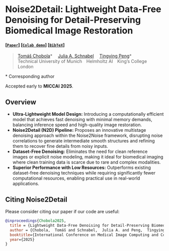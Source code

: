 # Noise2Detail: Lightweight Data-Free Denoising for Detail-Preserving Biomedical Image Restoration

#### [[`Paper`]()] [[`Colab demo`]()] [[`BibTeX`](#citing-noise2detail)]

<blockquote>
  <p align="left">
    <p align="left">
      <a href='https://chobola.ai/' target='_blank'>Tomáš Chobola</a>*&emsp;
      <a href='https://scholar.google.de/citations?user=FPykfZ0AAAAJ&hl=cs&oi=ao' target='_blank'>Julia A. Schnabel</a>&emsp;
      <a href='https://scholar.google.de/citations?user=jUiKc6QAAAAJ&hl=cs&oi=sra' target='_blank'>Tingying Peng</a>*&emsp;
      <br>
      Technical University of Munich&emsp;Helmholtz AI&emsp;King’s College London
    </p>
  </p>
</blockquote>

\* Corresponding author

Accepted early to **MICCAI 2025**.

## Overview

- **Ultra-Lightweight Model Design:** Introducing a computationally efficient model that achieves fast denoising with minimal memory demands, balancing inference speed and high-quality image restoration.
- **Noise2Detail (N2D) Pipeline:** Proposes an innovative multistage denoising approach within the Noise2Noise framework, disrupting noise correlations to generate intermediate smooth structures and refining them to recover fine details from noisy inputs.
- **Dataset-Free Denoising:** Eliminates the need for clean reference images or explicit noise modeling, making it ideal for biomedical imaging where clean training data is scarce due to rare and complex modalities.
- **Superior Performance with Low Resources:** Outperforms existing dataset-free denoising techniques while requiring significantly fewer computational resources, enabling practical use in real-world applications.

## Citing Noise2Detail

Please consider citing our paper if our code are useful:

```bibtex
@inproceedings{Chobola2025,
  title = {Lightweight Data-Free Denoising for Detail-Preserving Biomedical Image Restoration},
  author = {Chobola,  Tomáš and Schnabel,  Julia A. and Peng,  Tingying},
  booktitle={International Conference on Medical Image Computing and Computer-Assisted Intervention},
  year={2025}
}

```
